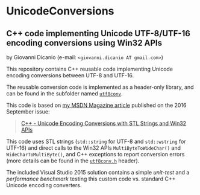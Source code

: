 # UnicodeConversions

## C++ code implementing Unicode UTF-8/UTF-16 encoding conversions using Win32 APIs

by Giovanni Dicanio (e-mail: `<giovanni.dicanio AT gmail.com>`)

This repository contains C++ reusable code implementing Unicode encoding conversions between UTF-8 and UTF-16.

The reusable conversion code is implemented as a header-only library, and can be found in the subfolder named [`utf8conv`](https://github.com/GiovanniDicanio/UnicodeConversions/tree/master/UnicodeConversions/utf8conv).

This code is based on [my MSDN Magazine article](https://msdn.microsoft.com/magazine/mt763237) published on the 2016 September issue:

> [C++ - Unicode Encoding Conversions with STL Strings and Win32 APIs](https://msdn.microsoft.com/magazine/mt763237)

This code uses STL strings (`std::string` for UTF-8 and `std::wstring` for UTF-16) and direct calls to the Win32 APIs `MultiByteToWideChar()` and `WideCharToMultiByte()`, and C++ exceptions to report conversion errors (more details can be found in the [`utf8conv.h`](https://github.com/GiovanniDicanio/UnicodeConversions/blob/master/UnicodeConversions/utf8conv/utf8conv.h) header).

The included Visual Studio 2015 solution contains a simple _unit-test_ and a _performance benchmark_ testing this custom code vs. standard C++ Unicode encoding converters.

